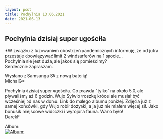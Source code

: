 ```yaml
---
layout: post
title: Pochylnia 13.06.2021
date: 2021-06-13
---
```


## Pochylnia dzisiaj super ugościła  

*W związku z luzowaniem obostrzeń pandemicznych informuję, że od jutra
przestaje obowiązywać limit 2 windsurferów na 1 spocie...  
Pochylnia nie jest duża, ale jakoś się pomieścimy?  
Serdecznie zapraszam.  

Wysłano z Samsunga S5 z nową baterią!  
MichalG*  

Pochylnia dzisiaj super ugościła. Co prawda "tylko" na około 5.0,
ale pływaliśmy aż 6 godzin. Wujo Sylwio troszkę krócej ale musiał być wcześniej od nas 
w domu. Link do małego albumu poniżej. Zdjęcia już z samej końcówki, gdy Wujo robił
dożynki, a ja już nie miałem więcej sił. Jako bonusik miejscowe widoczki i wyrojona fauna.
Warto było!  
DarekF  

Album:  
[![Album:](http://naspocie.pl/photorama/gallery/2021-06-13-Pochylnia/pictures/DSCN0753.jpg)](http://naspocie.pl/photorama/gallery/2021-06-13-Pochylnia/)  
